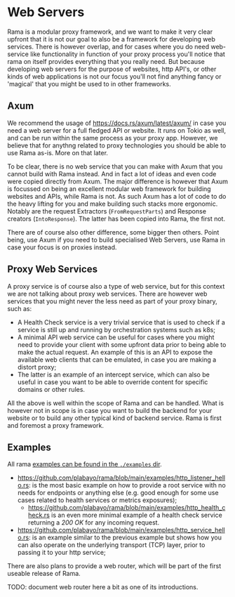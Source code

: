 # Web Servers

Rama is a modular proxy framework, and we want to make it very clear upfront
that it is not our goal to also be a framework for developing web services.
There is however overlap, and for cases where you do need web-service like functionality
in function of your proxy process you'll notice that rama on itself provides everything
that you really need. But because developing web servers for the purpose of websites, http API's,
or other kinds of web applications is not our focus you'll not find anything fancy or 'magical'
that you might be used to in other frameworks.

## Axum

We recommend the usage of <https://docs.rs/axum/latest/axum/> in case you need a web server
for a full fledged API or website. It runs on Tokio as well, and can be run within the same process
as your proxy app. However, we believe that for anythng related to proxy technologies you should be able
to use Rama as-is. More on that later.

To be clear, there is no web service that you can make with Axum that you cannot build with Rama instead.
And in fact a lot of ideas and even code were copied directly from Axum. The major difference is however
that Axum is focussed on being an excellent modular web framework for building websites and APIs, while Rama is not.
As such Axum has a lot of code to do the heavy lifting for you and make building such stacks more ergonomic.
Notably are the request Extractors (`FromRequestParts`) and Response creators (`IntoResponse`). The latter has
been copied into Rama, the first not.

There are of course also other difference, some bigger then others. Point being, use Axum if you need to build
specialised Web Servers, use Rama in case your focus is on proxies instead.

## Proxy Web Services

A proxy service is of course also a type of web service, but for this context we are not talking about
proxy web services. There are however web services that you might never the less need as part of your
proxy binary, such as:

- A Health Check service is a very trivial service that is used to check if a service is still up and running
  by orchestration systems such as k8s;
- A minimal API web service can be useful for cases where you might need to provide your client with some upfront
  data prior to being able to make the actual request. An example of this is an API to expose the available
  web clients that can be emulated, in case you are making a distort proxy;
- The latter is an example of an intercept service, which can also be useful in case you want to be able to override
  content for specific domains or other rules.

All the above is well within the scope of Rama and can be handled. What is however not in scope is in case
you want to build the backend for your website or to build any other typical kind of backend service. Rama is
first and foremost a proxy framework.

## Examples

All rama [examples can be found in the `./examples` dir](https://github.com/plabayo/rama/tree/main/examples).

- <https://github.com/plabayo/rama/blob/main/examples/http_listener_hello.rs>: is the most basic example on how to provide
  a root service with no needs for endpoints or anything else (e.g. good enough for some use cases related
  to health services or metrics exposures);
  - <https://github.com/plabayo/rama/blob/main/examples/http_health_check.rs> is an even more minimal example
    of a health check service returning a _200 OK_ for any incoming request.
- <https://github.com/plabayo/rama/blob/main/examples/http_service_hello.rs>: is an example similar to the previous
  example but shows how you can also operate on the underlying transport (TCP) layer, prior to passing it to your
  http service;

There are also plans to provide a web router, which will be part of the first useable release of Rama.

TODO: document web router here a bit as one of its introductions.
